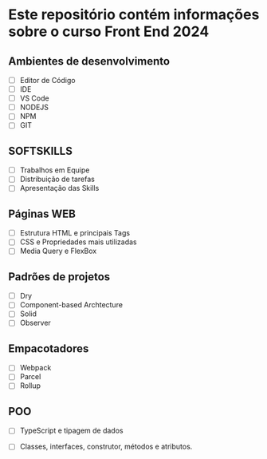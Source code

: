# Este repositório contém informações sobre o curso Front End 2024

## Ambientes de desenvolvimento
- [ ] Editor de Código
- [ ] IDE
- [ ] VS Code
- [ ] NODEJS
- [ ] NPM
- [ ] GIT
## SOFTSKILLS
- [ ] Trabalhos em Equipe
- [ ] Distribuição de tarefas
- [ ] Apresentação das Skills
## Páginas WEB
- [ ] Estrutura HTML e principais Tags
- [ ] CSS e Propriedades mais utilizadas
- [ ] Media Query e FlexBox
## Padrões de projetos
- [ ] Dry
- [ ] Component-based Archtecture
- [ ] Solid
- [ ] Observer
## Empacotadores 
- [ ] Webpack
- [ ] Parcel
- [ ] Rollup
## POO
- [ ] TypeScript e tipagem de dados
- [ ] Classes, interfaces, construtor, métodos e atributos.

